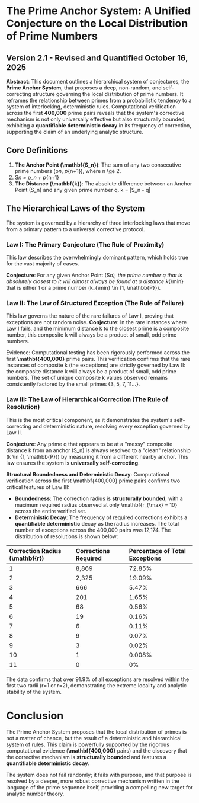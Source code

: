 # The Prime Anchor System: A Unified Conjecture on the Local Distribution of Prime Numbers

## Version 2.1 - Revised and Quantified October 16, 2025

**Abstract**: This document outlines a hierarchical system of conjectures, the **Prime Anchor System**, that proposes a deep, non-random, and
self-correcting structure governing the local distribution of prime numbers. It reframes the relationship between primes from a probabilistic
tendency to a system of interlocking, deterministic rules. Computational verification across the first **400,000** prime pairs reveals that
the system's corrective mechanism is not only universally effective but also structurally bounded, exhibiting a **quantifiable deterministic decay**
in its frequency of correction, supporting the claim of an underlying analytic structure.

## Core Definitions

1. **The Anchor Point (\mathbf{S_n})**: The sum of any two consecutive prime numbers (p*n, p*{n+1}), where n \ge 2.
2. S*n = p_n + p*{n+1}
3. **The Distance (\mathbf{k})**: The absolute difference between an Anchor Point (S_n) and any given prime number q. k = |S_n - q|

## The Hierarchical Laws of the System

The system is governed by a hierarchy of three interlocking laws that move from a primary pattern to a universal corrective protocol.

### Law I: The Primary Conjecture (The Rule of Proximity)

This law describes the overwhelmingly dominant pattern, which holds true for the vast majority of cases.

**Conjecture**: For any given Anchor Point (S*n), the prime number q that is absolutely closest to it will almost always be found at a distance k*{\min} that is either 1 or a prime number (k\_{\min} \in \{1, \mathbb{P}\}).

### Law II: The Law of Structured Exception (The Rule of Failure)

This law governs the nature of the rare failures of Law I, proving that exceptions are not random noise.
**Conjecture**: In the rare instances where Law I fails, and the minimum distance k to the closest prime is a composite number, this composite k will always be a product of small, odd prime numbers.

Evidence: Computational testing has been rigorously performed across the first **\mathbf{400,000}** prime pairs. This verification confirms that the rare instances of composite k (the exceptions) are strictly governed by Law II: the composite distance k will always be a product of small, odd prime numbers. The set of unique composite k values observed remains consistently factored by the small primes \{3, 5, 7, 11...\}.

### Law III: The Law of Hierarchical Correction (The Rule of Resolution)

This is the most critical component, as it demonstrates the system's self-correcting and deterministic nature, resolving every exception governed by Law II.

**Conjecture**: Any prime q that appears to be at a "messy" composite distance k from an anchor (S_n) is always resolved to a "clean" relationship (k \in \{1, \mathbb{P}\}) by measuring it from a different nearby anchor. This law ensures the system is **universally self-correcting**.

**Structural Boundedness and Deterministic Decay**:
Computational verification across the first \mathbf{400,000} prime pairs confirms two critical features of Law III:

- **Boundedness**: The correction radius is **structurally bounded**, with a maximum required radius observed at only \mathbf{r\_{\max} = 10} across the entire verified set.
- **Deterministic Decay**: The frequency of required corrections exhibits a **quantifiable deterministic** decay as the radius increases. The total number of exceptions across the 400,000 pairs was 12,174. The distribution of resolutions is shown below:

| Correction Radius (\mathbf{r}) | Corrections Required | Percentage of Total Exceptions |
| :----------------------------- | :------------------- | :----------------------------- |
| 1                              | 8,869                | 72.85%                         |
| 2                              | 2,325                | 19.09%                         |
| 3                              | 666                  | 5.47%                          |
| 4                              | 201                  | 1.65%                          |
| 5                              | 68                   | 0.56%                          |
| 6                              | 19                   | 0.16%                          |
| 7                              | 6                    | 0.11%                          |
| 8                              | 9                    | 0.07%                          |
| 9                              | 3                    | 0.02%                          |
| 10                             | 1                    | 0.008%                         |
| 11                             | 0                    | 0%                             |

The data confirms that over 91.9% of all exceptions are resolved within the first two radii (r=1 or r=2), demonstrating the extreme locality and analytic stability of the system.

# Conclusion

The Prime Anchor System proposes that the local distribution of primes is not a matter of chance, but the result of a deterministic and hierarchical system of rules. This claim is powerfully supported by the rigorous computational evidence (**\mathbf{400,000}** pairs) and the discovery that the corrective mechanism is **structurally bounded** and features a **quantifiable deterministic decay**.

The system does not fail randomly; it fails with purpose, and that purpose is resolved by a deeper, more robust corrective mechanism written in the language of the prime sequence itself, providing a compelling new target for analytic number theory.
